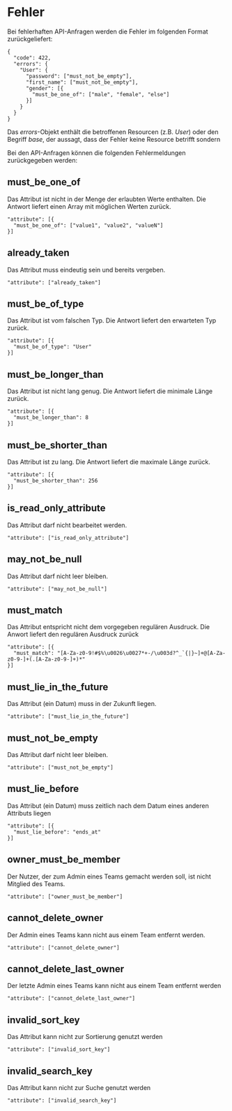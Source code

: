 # Fehler

Bei fehlerhaften API-Anfragen werden die Fehler im folgenden Format zurückgeliefert:

	{
	  "code": 422,
	  "errors": {
	    "User": {
	      "password": ["must_not_be_empty"],
	      "first_name": ["must_not_be_empty"],
	      "gender": [{
	        "must_be_one_of": ["male", "female", "else"]
	      }]
	    }
	  }
	}
	
Das *errors*-Objekt enthält die betroffenen Resourcen (z.B. *User*) oder den Begriff *base*, der aussagt, dass der Fehler keine Resource betrifft sondern 

Bei den API-Anfragen können die folgenden Fehlermeldungen zurückgegeben werden:

## must_be_one_of
Das Attribut ist nicht in der Menge der erlaubten Werte enthalten. Die Antwort liefert einen Array mit möglichen Werten zurück.

	"attribute": [{
	  "must_be_one_of": ["value1", "value2", "valueN"]
	}]

## already_taken
Das Attribut muss eindeutig sein und bereits vergeben. 

	"attribute": ["already_taken"]

## must_be_of_type
Das Attribut ist vom falschen Typ. Die Antwort liefert den erwarteten Typ zurück.

	"attribute": [{
	  "must_be_of_type": "User"
	}]
	
## must_be_longer_than
Das Attribut ist nicht lang genug. Die Antwort liefert die minimale Länge zurück.

	"attribute": [{
	  "must_be_longer_than": 8
	}]
	
## must_be_shorter_than
Das Attribut ist zu lang. Die Antwort liefert die maximale Länge zurück.

	"attribute": [{
	  "must_be_shorter_than": 256
	}]
	
## is_read_only_attribute
Das Attribut darf nicht bearbeitet werden.

	"attribute": ["is_read_only_attribute"]
	
## may_not_be_null
Das Attribut darf nicht leer bleiben.

	"attribute": ["may_not_be_null"]
	
## must_match
Das Attribut entspricht nicht dem vorgegeben regulären Ausdruck. Die Anwort liefert den regulären Ausdruck zurück

	"attribute": [{
	  "must_match": "[A-Za-z0-9!#$%\u0026\u0027*+-/\u003d?^_`{|}~]+@[A-Za-z0-9-]+(.[A-Za-z0-9-]+)*"
	}]

## must_lie_in_the_future
Das Attribut (ein Datum) muss in der Zukunft liegen.

	"attribute": ["must_lie_in_the_future"]

## must_not_be_empty
Das Attribut darf nicht leer bleiben.

	"attribute": ["must_not_be_empty"]

## must_lie_before
Das Attribut (ein Datum) muss zeitlich nach dem Datum eines anderen Attributs liegen

	"attribute": [{
	  "must_lie_before": "ends_at"
	}]

## owner_must_be_member
Der Nutzer, der zum Admin eines Teams gemacht werden soll, ist nicht Mitglied des Teams.

	"attribute": ["owner_must_be_member"]

## cannot_delete_owner
Der Admin eines Teams kann nicht aus einem Team entfernt werden.

	"attribute": ["cannot_delete_owner"]

## cannot_delete_last_owner
Der letzte Admin eines Teams kann nicht aus einem Team entfernt werden

	"attribute": ["cannot_delete_last_owner"]

## invalid_sort_key
Das Attribut kann nicht zur Sortierung genutzt werden

	"attribute": ["invalid_sort_key"]

## invalid_search_key
Das Attribut kann nicht zur Suche genutzt werden

	"attribute": ["invalid_search_key"]




















